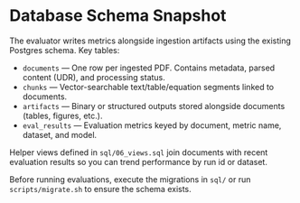 # Database Schema Snapshot

The evaluator writes metrics alongside ingestion artifacts using the existing Postgres schema. Key tables:

- `documents` — One row per ingested PDF. Contains metadata, parsed content (UDR), and processing status.
- `chunks` — Vector-searchable text/table/equation segments linked to documents.
- `artifacts` — Binary or structured outputs stored alongside documents (tables, figures, etc.).
- `eval_results` — Evaluation metrics keyed by document, metric name, dataset, and model.

Helper views defined in `sql/06_views.sql` join documents with recent evaluation results so you can trend performance by run id or dataset.

Before running evaluations, execute the migrations in `sql/` or run `scripts/migrate.sh` to ensure the schema exists.

